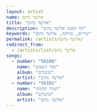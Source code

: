 ```yaml
---
layout: artist
name: אליעד נחום
title: "אליעד נחום"
description: "דף האמן אליעד נחום"
keywords: "שירים, מוזיקה, אליעד נחום"
permalink: /artists/אליעד-נחום/
redirect_from:
  - /artists/list/אליעד נחום
songs:
  - number: "56100"
    name: "סוף השבוע"
    album: "סינגלים"
    artist: "אליעד נחום"
  - number: "56101"
    name: "תמיד חלמתי"
    album: "סינגלים"
    artist: "אליעד נחום"
---
```

